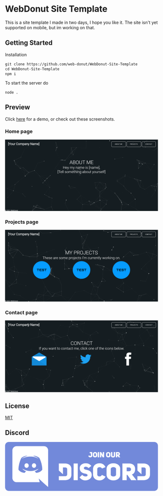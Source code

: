 # WebDonut Site Template
This is a site template I made in two days, I hope you like it. The site isn't yet supported on mobile, but im working on that.

## Getting Started
Installation
```
git clone https://github.com/web-donut/WebDonut-Site-Template
cd WebDonut-Site-Template
npm i
```
To start the server do 
```
node .
```

## Preview
Click [here](https://joeptm.github.io/WebDonut-Site-Template/site/) for a demo, or check out these screenshots.

### Home page
![Preview of Site](/images/image1.png)

### Projects page
![Preview of Site](/images/image2.png)

### Contact page
![Preview of Site](/images/image3.png)

## License
[MIT](https://choosealicense.com/licenses/mit/)

## Discord
[![Discord Server](/images/discord.png)](https://discord.gg/aZrWjEpZUx)
